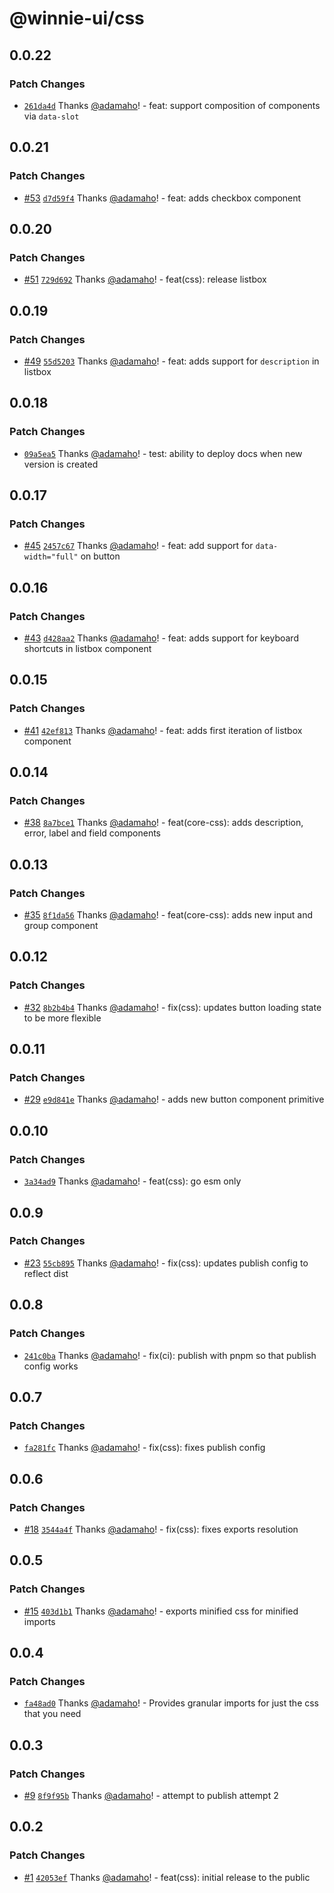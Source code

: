 # @winnie-ui/css

## 0.0.22

### Patch Changes

- [`261da4d`](https://github.com/winnie-ui/winnie-ui/commit/261da4d5ab85ed8f1a280285faee4b1b6c006eb7) Thanks [@adamaho](https://github.com/adamaho)! - feat: support composition of components via `data-slot`

## 0.0.21

### Patch Changes

- [#53](https://github.com/winnie-ui/winnie-ui/pull/53) [`d7d59f4`](https://github.com/winnie-ui/winnie-ui/commit/d7d59f43e378ebbb02f6b00d084405c561748f89) Thanks [@adamaho](https://github.com/adamaho)! - feat: adds checkbox component

## 0.0.20

### Patch Changes

- [#51](https://github.com/winnie-ui/winnie-ui/pull/51) [`729d692`](https://github.com/winnie-ui/winnie-ui/commit/729d692a243d1c25fd7e10e0fff34a2a89b03623) Thanks [@adamaho](https://github.com/adamaho)! - feat(css): release listbox

## 0.0.19

### Patch Changes

- [#49](https://github.com/winnie-ui/winnie-ui/pull/49) [`55d5203`](https://github.com/winnie-ui/winnie-ui/commit/55d520322cd613f102defca84061bcd00cccf74b) Thanks [@adamaho](https://github.com/adamaho)! - feat: adds support for `description` in listbox

## 0.0.18

### Patch Changes

- [`09a5ea5`](https://github.com/winnie-ui/winnie-ui/commit/09a5ea5e53b71a9140eef2005989a92e82b457ca) Thanks [@adamaho](https://github.com/adamaho)! - test: ability to deploy docs when new version is created

## 0.0.17

### Patch Changes

- [#45](https://github.com/winnie-ui/winnie-ui/pull/45) [`2457c67`](https://github.com/winnie-ui/winnie-ui/commit/2457c6706e679fb2dcf69f2d5143e6719780521b) Thanks [@adamaho](https://github.com/adamaho)! - feat: add support for `data-width="full"` on button

## 0.0.16

### Patch Changes

- [#43](https://github.com/winnie-ui/winnie-ui/pull/43) [`d428aa2`](https://github.com/winnie-ui/winnie-ui/commit/d428aa209508b51ddf8808454cd93698b495c91d) Thanks [@adamaho](https://github.com/adamaho)! - feat: adds support for keyboard shortcuts in listbox component

## 0.0.15

### Patch Changes

- [#41](https://github.com/winnie-ui/winnie-ui/pull/41) [`42ef813`](https://github.com/winnie-ui/winnie-ui/commit/42ef8131458012903358599d1142b998661e82a8) Thanks [@adamaho](https://github.com/adamaho)! - feat: adds first iteration of listbox component

## 0.0.14

### Patch Changes

- [#38](https://github.com/winnie-ui/winnie-ui/pull/38) [`8a7bce1`](https://github.com/winnie-ui/winnie-ui/commit/8a7bce1785ef42cbec9efc168742767dd8d9798f) Thanks [@adamaho](https://github.com/adamaho)! - feat(core-css): adds description, error, label and field components

## 0.0.13

### Patch Changes

- [#35](https://github.com/winnie-ui/winnie-ui/pull/35) [`8f1da56`](https://github.com/winnie-ui/winnie-ui/commit/8f1da5633a1d82f0ac2c23b412071e58edba6c4f) Thanks [@adamaho](https://github.com/adamaho)! - feat(core-css): adds new input and group component

## 0.0.12

### Patch Changes

- [#32](https://github.com/winnie-ui/winnie-ui/pull/32) [`8b2b4b4`](https://github.com/winnie-ui/winnie-ui/commit/8b2b4b42a772777c716bc141c575502654499621) Thanks [@adamaho](https://github.com/adamaho)! - fix(css): updates button loading state to be more flexible

## 0.0.11

### Patch Changes

- [#29](https://github.com/winnie-ui/winnie-ui/pull/29) [`e9d841e`](https://github.com/winnie-ui/winnie-ui/commit/e9d841ef168ae200e76eadbe3b63baab7ef31d35) Thanks [@adamaho](https://github.com/adamaho)! - adds new button component primitive

## 0.0.10

### Patch Changes

- [`3a34ad9`](https://github.com/winnie-ui/winnie-ui/commit/3a34ad9438b6af12726f36782cdc139890838279) Thanks [@adamaho](https://github.com/adamaho)! - feat(css): go esm only

## 0.0.9

### Patch Changes

- [#23](https://github.com/winnie-ui/winnie-ui/pull/23) [`55cb895`](https://github.com/winnie-ui/winnie-ui/commit/55cb89573ac3f9e73cb52596b91c748ad97672ab) Thanks [@adamaho](https://github.com/adamaho)! - fix(css): updates publish config to reflect dist

## 0.0.8

### Patch Changes

- [`241c0ba`](https://github.com/winnie-ui/winnie-ui/commit/241c0ba1d173f61906da989dd93383d460efbd53) Thanks [@adamaho](https://github.com/adamaho)! - fix(ci): publish with pnpm so that publish config works

## 0.0.7

### Patch Changes

- [`fa281fc`](https://github.com/winnie-ui/winnie-ui/commit/fa281fc9d700c1caa55f6c5a35199297a85d3f45) Thanks [@adamaho](https://github.com/adamaho)! - fix(css): fixes publish config

## 0.0.6

### Patch Changes

- [#18](https://github.com/winnie-ui/winnie-ui/pull/18) [`3544a4f`](https://github.com/winnie-ui/winnie-ui/commit/3544a4f47dff3d827c4ceef3f75ae59159055226) Thanks [@adamaho](https://github.com/adamaho)! - fix(css): fixes exports resolution

## 0.0.5

### Patch Changes

- [#15](https://github.com/winnie-ui/winnie-ui/pull/15) [`403d1b1`](https://github.com/winnie-ui/winnie-ui/commit/403d1b14dbaf2f9d4f9052d647b21e0be431b43d) Thanks [@adamaho](https://github.com/adamaho)! - exports minified css for minified imports

## 0.0.4

### Patch Changes

- [`fa48ad0`](https://github.com/winnie-ui/winnie-ui/commit/fa48ad072d71729069d39ce94a7da4a731b37c2b) Thanks [@adamaho](https://github.com/adamaho)! - Provides granular imports for just the css that you need

## 0.0.3

### Patch Changes

- [#9](https://github.com/winnie-ui/winnie-ui/pull/9) [`8f9f95b`](https://github.com/winnie-ui/winnie-ui/commit/8f9f95bab4e5ef49f5cad0285cea158a4b23cca0) Thanks [@adamaho](https://github.com/adamaho)! - attempt to publish attempt 2

## 0.0.2

### Patch Changes

- [#1](https://github.com/winnie-ui/winnie-ui/pull/1) [`42053ef`](https://github.com/winnie-ui/winnie-ui/commit/42053ef3b90128354d9ad2c36422d11f5e2967a9) Thanks [@adamaho](https://github.com/adamaho)! - feat(css): initial release to the public
